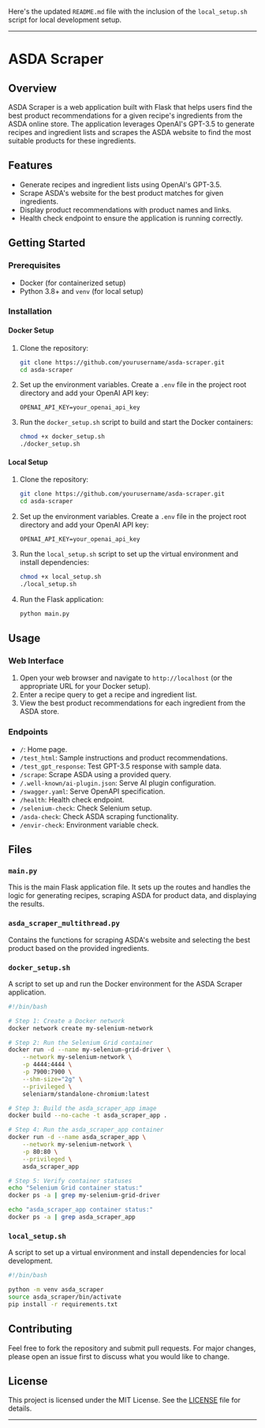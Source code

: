 Here's the updated `README.md` file with the inclusion of the `local_setup.sh` script for local development setup.

---

# ASDA Scraper

## Overview

ASDA Scraper is a web application built with Flask that helps users find the best product recommendations for a given recipe's ingredients from the ASDA online store. The application leverages OpenAI's GPT-3.5 to generate recipes and ingredient lists and scrapes the ASDA website to find the most suitable products for these ingredients.

## Features

- Generate recipes and ingredient lists using OpenAI's GPT-3.5.
- Scrape ASDA's website for the best product matches for given ingredients.
- Display product recommendations with product names and links.
- Health check endpoint to ensure the application is running correctly.

## Getting Started

### Prerequisites

- Docker (for containerized setup)
- Python 3.8+ and `venv` (for local setup)

### Installation

#### Docker Setup

1. Clone the repository:

   ```bash
   git clone https://github.com/yourusername/asda-scraper.git
   cd asda-scraper
   ```

2. Set up the environment variables. Create a `.env` file in the project root directory and add your OpenAI API key:

   ```env
   OPENAI_API_KEY=your_openai_api_key
   ```

3. Run the `docker_setup.sh` script to build and start the Docker containers:

   ```bash
   chmod +x docker_setup.sh
   ./docker_setup.sh
   ```

#### Local Setup

1. Clone the repository:

   ```bash
   git clone https://github.com/yourusername/asda-scraper.git
   cd asda-scraper
   ```

2. Set up the environment variables. Create a `.env` file in the project root directory and add your OpenAI API key:

   ```env
   OPENAI_API_KEY=your_openai_api_key
   ```

3. Run the `local_setup.sh` script to set up the virtual environment and install dependencies:

   ```bash
   chmod +x local_setup.sh
   ./local_setup.sh
   ```

4. Run the Flask application:

   ```bash
   python main.py
   ```

## Usage

### Web Interface

1. Open your web browser and navigate to `http://localhost` (or the appropriate URL for your Docker setup).
2. Enter a recipe query to get a recipe and ingredient list.
3. View the best product recommendations for each ingredient from the ASDA store.

### Endpoints

- `/`: Home page.
- `/test_html`: Sample instructions and product recommendations.
- `/test_gpt_response`: Test GPT-3.5 response with sample data.
- `/scrape`: Scrape ASDA using a provided query.
- `/.well-known/ai-plugin.json`: Serve AI plugin configuration.
- `/swagger.yaml`: Serve OpenAPI specification.
- `/health`: Health check endpoint.
- `/selenium-check`: Check Selenium setup.
- `/asda-check`: Check ASDA scraping functionality.
- `/envir-check`: Environment variable check.

## Files

### `main.py`

This is the main Flask application file. It sets up the routes and handles the logic for generating recipes, scraping ASDA for product data, and displaying the results.

### `asda_scraper_multithread.py`

Contains the functions for scraping ASDA's website and selecting the best product based on the provided ingredients.

### `docker_setup.sh`

A script to set up and run the Docker environment for the ASDA Scraper application.

```bash
#!/bin/bash

# Step 1: Create a Docker network
docker network create my-selenium-network

# Step 2: Run the Selenium Grid container
docker run -d --name my-selenium-grid-driver \
    --network my-selenium-network \
    -p 4444:4444 \
    -p 7900:7900 \
    --shm-size="2g" \
    --privileged \
    seleniarm/standalone-chromium:latest

# Step 3: Build the asda_scraper_app image
docker build --no-cache -t asda_scraper_app .

# Step 4: Run the asda_scraper_app container
docker run -d --name asda_scraper_app \
    --network my-selenium-network \
    -p 80:80 \
    --privileged \
    asda_scraper_app

# Step 5: Verify container statuses
echo "Selenium Grid container status:"
docker ps -a | grep my-selenium-grid-driver

echo "asda_scraper_app container status:"
docker ps -a | grep asda_scraper_app
```

### `local_setup.sh`

A script to set up a virtual environment and install dependencies for local development.

```bash
#!/bin/bash

python -m venv asda_scraper
source asda_scraper/bin/activate
pip install -r requirements.txt
```

## Contributing

Feel free to fork the repository and submit pull requests. For major changes, please open an issue first to discuss what you would like to change.

## License

This project is licensed under the MIT License. See the [LICENSE](LICENSE) file for details.

---
